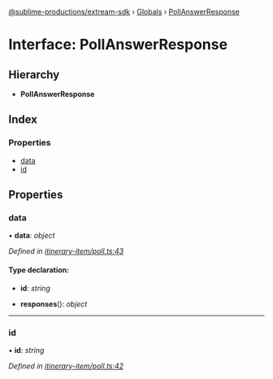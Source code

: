 [@sublime-productions/extream-sdk](../README.md) › [Globals](../globals.md) › [PollAnswerResponse](pollanswerresponse.md)

# Interface: PollAnswerResponse

## Hierarchy

* **PollAnswerResponse**

## Index

### Properties

* [data](pollanswerresponse.md#data)
* [id](pollanswerresponse.md#id)

## Properties

###  data

• **data**: *object*

*Defined in [itinerary-item/poll.ts:43](https://github.com/Extream-SaaS/ex-sdk/blob/5d4ea6b/src/itinerary-item/poll.ts#L43)*

#### Type declaration:

* **id**: *string*

* **responses**(): *object*

___

###  id

• **id**: *string*

*Defined in [itinerary-item/poll.ts:42](https://github.com/Extream-SaaS/ex-sdk/blob/5d4ea6b/src/itinerary-item/poll.ts#L42)*
